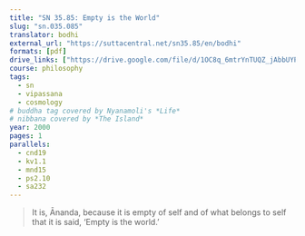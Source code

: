 ```yaml
---
title: "SN 35.85: Empty is the World"
slug: "sn.035.085"
translator: bodhi
external_url: "https://suttacentral.net/sn35.85/en/bodhi"
formats: [pdf]
drive_links: ["https://drive.google.com/file/d/1OC8q_6mtrYnTUQZ_jAbbUYPfN3VrJ5W5"]
course: philosophy
tags:
  - sn
  - vipassana
  - cosmology
# buddha tag covered by Nyanamoli's *Life*
# nibbana covered by *The Island*
year: 2000
pages: 1
parallels:
  - cnd19
  - kv1.1
  - mnd15
  - ps2.10
  - sa232
---
```


> It is, Ānanda, because it is empty of self and of what belongs to self that it is said, ‘Empty is the world.’

<!---->
